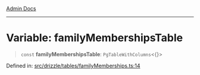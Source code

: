 [Admin Docs](/)

***

# Variable: familyMembershipsTable

> `const` **familyMembershipsTable**: `PgTableWithColumns`\<\{\}\>

Defined in: [src/drizzle/tables/familyMemberships.ts:14](https://github.com/PalisadoesFoundation/talawa-api/blob/cdfbce71d27e05f54d88d4024c1f555015ff1fad/src/drizzle/tables/familyMemberships.ts#L14)
